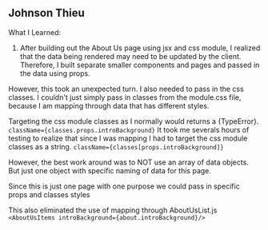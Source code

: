 ## Johnson Thieu
What I Learned:

1. After building out the About Us page using jsx and css module, I realized that the data being rendered may need to be updated by the client. Therefore, I built separate smaller components and pages and passed in the data using props.

However, this took an unexpected turn. I also needed to pass in the css classes. I couldn't just simply pass in classes from the module.css file, because I am mapping through data that has different styles.

Targeting the css module classes as I normally would returns a {TypeError}.  
`className={classes.props.introBackground}`
It took me severals hours of testing to realize that since I was mapping I had to target the css module classes as a string.
`className={classes[props.introBackground]}`

However, the best work around was to NOT use an array of data objects. But just one object with specific naming of data for this page.

Since this is just one page with one purpose we could pass in specific props and classes styles

This also eliminated the use of mapping through AboutUsList.js
`<AboutUsItems introBackground={about.introBackground}/>`
